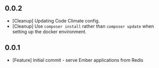 ## 0.0.2
* [Cleanup] Updating Code Climate config.
* [Cleanup] Use `composer install` rather than `composer update` when setting up the docker environment.

## 0.0.1
* [Feature] Initial commit - serve Ember applications from Redis
